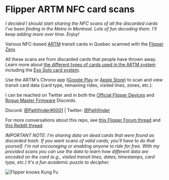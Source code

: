 # Flipper ARTM NFC card scans
_I decided I should start sharing the NFC scans of all the discarded cards I've been finding in the Metro in Montreal. Lots of fun decoding them. I'll keep adding more over time.  Enjoy!_

Various NFC-based [ARTM](https://www.artm.quebec/) transit cards in Quebec scanned with the [Flipper Zero](https://flipperzero.one/).
 
All these scans are from discarded cards that people have thrown away. Learn more about [the different types of cards used in the ARTM system](https://www.artm.quebec/en/fares/fare-platform/) including the [Exo Solo card system](
https://exo.quebec/en/fares/opus-card/solo-card).

Use the ARTM's Chrono app ([Google Play](https://play.google.com/store/apps/details?id=quebec.artm.chrono) or [Apple Store](https://apps.apple.com/us/app/chrono-bus-metro-and-train/id1261397728)) to scan and view transit card data (card type, remaining rides, visited lines, zones, etc.).

I can be reached on Twitter and in both the [Official Flipper Devices](http://flipperzero.one/discord) and [Rogue Master Firmware](https://discord.gg/gF2bBUzAFe) Discords. 

Discord: [@Pathfinder#0001](https://discordapp.com/users/403206991796764673) | 
Twitter: [@Pathfinder](https://twitter.com/pathfinder)

For more conversations about this repo, see [this Flipper Forum thread](https://forum.flipperzero.one/t/scans-of-discarded-nfc-cards-found-in-the-montreal-metro/12411) and [this Reddit thread](https://www.reddit.com/r/flipperzero/comments/10p91yv/scans_of_discarded_nfc_cards_from_the_montreal/).


_IMPORTANT NOTE: I'm sharing data on *dead* cards that were found as discarded trash.  If you want scans of *valid* cards, you'll have to do that yourself.  I'm not encouraging or enabling anyone to ride for free.  With my provided scans you can use the data to learn how different data are encoded on the card (e.g., visited transit lines, dates, timestamps, card type, etc.)  It's a fun academic puzzle to decipher._

![Flipper knows Kung Fu](https://i.gyazo.com/ce48e1fedebe92d17526c92a43a5d640.jpg)
